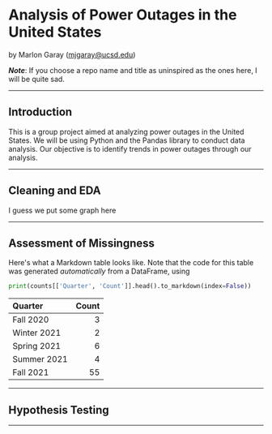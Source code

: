 # Analysis of Power Outages in the United States

by Marlon Garay (mjgaray@ucsd.edu)

***Note***: If you choose a repo name and title as uninspired as the ones here, I will be quite sad.

---

## Introduction

This is a group project aimed at analyzing power outages in the United States. We will be using Python and the Pandas library to conduct data analysis.
Our objective is to identify trends in power outages through our analysis.

---

## Cleaning and EDA

I guess we put some graph here

---

## Assessment of Missingness

Here's what a Markdown table looks like. Note that the code for this table was generated _automatically_ from a DataFrame, using

```py
print(counts[['Quarter', 'Count']].head().to_markdown(index=False))
```

| Quarter     |   Count |
|:------------|--------:|
| Fall 2020   |       3 |
| Winter 2021 |       2 |
| Spring 2021 |       6 |
| Summer 2021 |       4 |
| Fall 2021   |      55 |

---

## Hypothesis Testing


---
